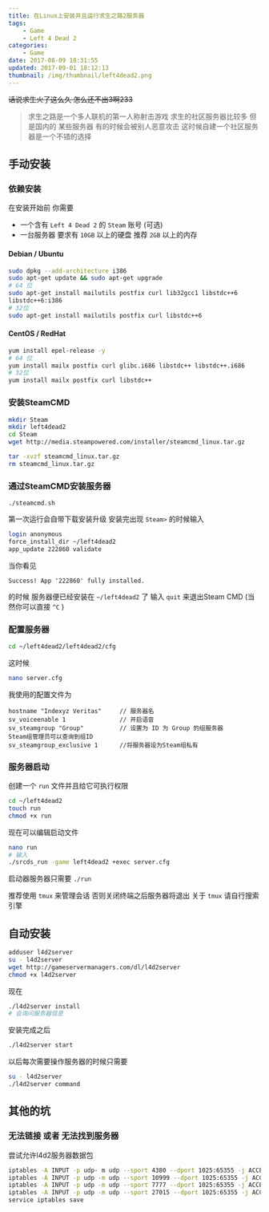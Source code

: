 ```yaml
---
title: 在Linux上安装并且运行求生之路2服务器
tags: 
    - Game
    - Left 4 Dead 2
categories:
    - Game
date: 2017-08-09 18:31:55
updated: 2017-09-01 18:12:13
thumbnail: /img/thumbnail/left4dead2.png
---
```

~~话说求生火了这么久 怎么还不出3啊233~~

<!-- more -->

> 求生之路是一个多人联机的第一人称射击游戏 求生的社区服务器比较多 但是国内的 某些服务器 有的时候会被别人恶意攻击 这时候自建一个社区服务器是一个不错的选择

## 手动安装
### 依赖安装
在安装开始前 你需要

- 一个含有 `Left 4 Dead 2` 的 `Steam` 账号 (可选)
- 一台服务器 要求有 `10GB` 以上的硬盘 推荐 `2GB` 以上的内存

#### Debian / Ubuntu
```bash
sudo dpkg --add-architecture i386
sudo apt-get update && sudo apt-get upgrade
# 64 位
sudo apt-get install mailutils postfix curl lib32gcc1 libstdc++6 
libstdc++6:i386
# 32位
sudo apt-get install mailutils postfix curl libstdc++6
```
#### CentOS / RedHat
```bash
yum install epel-release -y
# 64 位
yum install mailx postfix curl glibc.i686 libstdc++ libstdc++.i686
# 32位
yum install mailx postfix curl libstdc++ 
```

### 安装SteamCMD
```bash
mkdir Steam
mkdir left4dead2
cd Steam
wget http://media.steampowered.com/installer/steamcmd_linux.tar.gz

tar -xvzf steamcmd_linux.tar.gz
rm steamcmd_linux.tar.gz
```

### 通过SteamCMD安装服务器
```
./steamcmd.sh
```
第一次运行会自带下载安装升级
安装完出现 `Steam>` 的时候输入
```bash
login anonymous
force_install_dir ~/left4dead2
app_update 222860 validate
```

当你看见

```
Success! App '222860' fully installed.
```
的时候 服务器便已经安装在 `~/left4dead2` 了
输入 `quit` 来退出Steam CMD (当然你可以直接 `^C` )

### 配置服务器
```bash
cd ~/left4dead2/left4dead2/cfg
```
这时候
```bash
nano server.cfg
```

我使用的配置文件为 
```
hostname "Indexyz Veritas"     // 服务器名
sv_voiceenable 1               // 开启语音
sv_steamgroup "Group"          // 设置为 ID 为 Group 的组服务器 
Steam组管理员可以查询到组ID
sv_steamgroup_exclusive 1      //将服务器设为Steam组私有
```

### 服务器启动
创建一个 `run` 文件并且给它可执行权限
```bash
cd ~/left4dead2
touch run
chmod +x run
```
现在可以编辑启动文件
```bash
nano run
# 输入
./srcds_run -game left4dead2 +exec server.cfg
```
启动器服务器只需要 `./run`

推荐使用 `tmux` 来管理会话 否则关闭终端之后服务器将退出 关于 `tmux` 
请自行搜索引擎

## 自动安装
```bash
adduser l4d2server
su - l4d2server
wget http://gameservermanagers.com/dl/l4d2server
chmod +x l4d2server
```
现在
```bash
./l4d2server install
# 会询问服务器信息
```
安装完成之后
```bash
./l4d2server start
```
以后每次需要操作服务器的时候只需要
```bash
su - l4d2server
./l4d2server command
```

## 其他的坑
### 无法链接 或者 无法找到服务器
尝试允许l4d2服务器数据包
```bash
iptables -A INPUT -p udp- m udp --sport 4380 --dport 1025:65355 -j ACCEPT
iptables -A INPUT -p udp -m udp --sport 10999 --dport 1025:65355 -j ACCEPT
iptables -A INPUT -p udp -m udp --sport 7777 --dport 1025:65355 -j ACCEPT
iptables -A INPUT -p udp -m udp --sport 27015 --dport 1025:65355 -j ACCEPT
service iptables save
```

